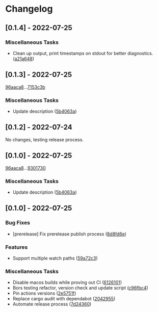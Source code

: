# Changelog

## [0.1.4] - 2022-07-25

### Miscellaneous Tasks

- Clean up output, print timestamps on stdout for better diagnostics. ([a21a648](a21a64811fa3042e2ecfaa76f1a7a53df6d6d7ba))

## [0.1.3] - 2022-07-25

[96aaca8](96aaca80545ff6940ad01cebfe377f260a48405e)...[7153c3b](7153c3b4dc7fba8c58cd9de7b4adf28079d04b2c)

### Miscellaneous Tasks

- Update description ([5b4063a](5b4063adab855ca80dc356e464112238dbf4d26a))

## [0.1.2] - 2022-07-24

No changes, testing release process.

## [0.1.0] - 2022-07-25

[96aaca8](96aaca80545ff6940ad01cebfe377f260a48405e)...[9301730](930173054e160c0f0b631b24c0bbaad897a29672)

### Miscellaneous Tasks

- Update description ([5b4063a](5b4063adab855ca80dc356e464112238dbf4d26a))

## [0.1.0] - 2022-07-25

### Bug Fixes

- [prerelease] Fix prerelease publish process ([8d8fd6e](8d8fd6e58a040837638f5f61a9224e3a596e2cbc))

### Features

- Support multiple watch paths ([59a72c3](59a72c3dba77a9defaa0eaf2241fff66d9faa5c9))

### Miscellaneous Tasks

- Disable macos builds while proving out CI ([6126101](6126101be887c641d889582272f037b4dd6a4076))
- Bors testing refactor, version check and update script ([c96fbc4](c96fbc48361a141cc2656c18a3463ae35af7f5e5))
- Pin actions versions ([2e5751f](2e5751fd8001aa5150eb207cba3d08f91d3ea88e))
- Replace cargo audit with dependabot ([2042955](2042955a706db6413ffb813538b86cdf3003b09c))
- Automate release process ([7d24360](7d24360b9344fa1e9861f3da55c45bc33356e62e))